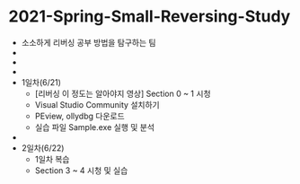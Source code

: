 # 2021-Spring-Small-Reversing-Study
- 소소하게 리버싱 공부 방법을 탐구하는 팀
-
-
-
- 1일차(6/21)
  - [리버싱 이 정도는 알아야지 영상] Section 0 ~ 1 시청
  - Visual Studio Community 설치하기 
  - PEview, ollydbg 다운로드
  - 실습 파일 Sample.exe 실행 및 분석
-
- 2일차(6/22)
  - 1일차 복습
  - Section 3 ~ 4 시청 및 실습
